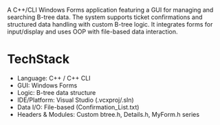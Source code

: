 A C++/CLI Windows Forms application featuring a GUI for managing and searching B-tree data. The system supports ticket confirmations and structured data handling with custom B-tree logic. It integrates forms for input/display and uses OOP with file-based data interaction.

# TechStack
- Language: C++ / C++ CLI
- GUI: Windows Forms
- Logic: B-tree data structure
- IDE/Platform: Visual Studio (.vcxproj/.sln)
- Data I/O: File-based (Confirmation_List.txt)
- Headers & Modules: Custom btree.h, Details.h, MyForm.h series
